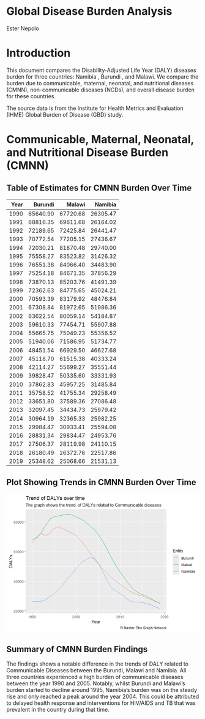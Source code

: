 Global Disease Burden Analysis
================
Ester Nepolo

# Introduction

This document compares the Disability-Adjusted Life Year (DALY) diseases
burden for three countries: Namibia , Burundi , and Malawi. We compare
the burden due to communicable, maternal, neonatal, and nutritional
diseases (CMNN), non-communicable diseases (NCDs), and overall disease
burden for these countries.

The source data is from the Institute for Health Metrics and Evaluation
(IHME) Global Burden of Disease (GBD) study.

# Communicable, Maternal, Neonatal, and Nutritional Disease Burden (CMNN)

## Table of Estimates for CMNN Burden Over Time

| Year |  Burundi |   Malawi |  Namibia |
|-----:|---------:|---------:|---------:|
| 1990 | 65640.90 | 67720.68 | 26305.47 |
| 1991 | 68816.35 | 69611.68 | 26164.02 |
| 1992 | 72189.65 | 72425.84 | 26441.47 |
| 1993 | 70772.54 | 77205.15 | 27436.67 |
| 1994 | 72030.21 | 81870.48 | 29740.00 |
| 1995 | 75558.27 | 83523.82 | 31426.32 |
| 1996 | 76551.38 | 84066.40 | 34483.90 |
| 1997 | 75254.18 | 84671.35 | 37856.29 |
| 1998 | 73870.13 | 85203.76 | 41491.39 |
| 1999 | 72362.63 | 84775.65 | 45024.21 |
| 2000 | 70593.39 | 83179.92 | 48476.84 |
| 2001 | 67308.84 | 81972.65 | 51986.36 |
| 2002 | 63622.54 | 80059.14 | 54184.87 |
| 2003 | 59610.33 | 77454.71 | 55907.88 |
| 2004 | 55665.75 | 75049.23 | 55356.52 |
| 2005 | 51940.06 | 71586.95 | 51734.77 |
| 2006 | 48451.54 | 66929.50 | 46627.68 |
| 2007 | 45118.70 | 61515.38 | 40333.24 |
| 2008 | 42114.27 | 55699.27 | 35551.44 |
| 2009 | 39828.47 | 50335.60 | 33331.93 |
| 2010 | 37862.83 | 45957.25 | 31485.84 |
| 2011 | 35758.52 | 41755.34 | 29258.49 |
| 2012 | 33651.80 | 37589.36 | 27086.48 |
| 2013 | 32097.45 | 34434.73 | 25979.42 |
| 2014 | 30964.19 | 32365.33 | 25982.25 |
| 2015 | 29984.47 | 30933.41 | 25594.08 |
| 2016 | 28831.34 | 29834.47 | 24953.76 |
| 2017 | 27506.37 | 28119.98 | 24110.15 |
| 2018 | 26180.49 | 26372.76 | 22517.86 |
| 2019 | 25348.62 | 25068.66 | 21531.13 |

## Plot Showing Trends in CMNN Burden Over Time

![](burden_of_disease_report_files/figure-gfm/unnamed-chunk-8-1.png)<!-- -->

## Summary of CMNN Burden Findings

The findings shows a notable difference in the trends of DALY related to
Communicable Diseases between the Burundi, Malawi and Namibia. All three
countries experienced a high burden of communicable diseases between the
year 1990 and 2005. Notably, whilst Burundi and Malawi’s burden started
to decline around 1995, Namibia’s burden was on the steady rise and only
reached a peak around the year 2004. This could be attributed to delayed
health response and interventions for HIV/AIDS and TB that was prevalent
in the country during that time.

<!-- ```{r child='ncd_burden.Rmd'} -->
<!-- ``` -->
<!-- ```{r child='overall_burden.Rmd'} -->
<!-- ``` -->
